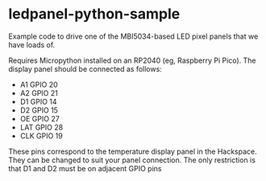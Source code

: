 # ledpanel-python-sample
Example code to drive one of the MBI5034-based LED pixel panels that we
have loads of.

Requires Micropython installed on an RP2040 (eg, Raspberry Pi Pico). The
display panel should be connected as follows:

* A1	GPIO 20
* A2	GPIO 21
* D1	GPIO 14
* D2	GPIO 15
* OE	GPIO 27
* LAT	GPIO 28
* CLK	GPIO 19

These pins correspond to the temperature display panel in the Hackspace.
They can be changed to suit your panel connection. The only restriction
is that D1 and D2 must be on adjacent GPIO pins
